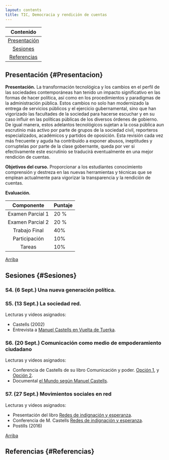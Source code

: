```yaml
---
layout: contents
title: TIC, Democracia y rendición de cuentas
---
```


| Contenido |
| :---: |
| [Presentación](#Presentacion) |
| [Sesiones](#Sesiones) |
| [Referencias](#Referencias) |


## Presentación {#Presentacion}

**Presentación.** La transformación tecnológica y los cambios en el perfil de las sociedades contemporáneas han tenido un impacto significativo en las formas de hacer política, así como en los procedimientos y paradigmas de la administración pública. Estos cambios no solo han modernizado la entrega de servicios públicos y el ejercicio gubernamental, sino que han vigorizado las facultades de la sociedad para hacerse escuchar y en su caso influir en las políticas públicas de los diversos órdenes de gobierno. De igual manera, estos adelantos tecnológicos sujetan a la cosa pública aun escrutinio más activo por parte de grupos de la sociedad civil, reporteros especializados, académicos y partidos de oposición. Esta revisión cada vez más frecuente y aguda ha contribuido a exponer abusos, ineptitudes y corruptelas por parte de la clase gobernante, queda por ver si efectivamente este escrutinio se traducirá eventualmente en una mejor rendición de cuentas.

**Objetivos del curso.** Proporcionar a los estudiantes conocimiento comprensión y destreza en las nuevas herramientas y técnicas que se emplean actualmente para vigorizar la transparencia y la rendición de cuentas.

**Evaluación.**

| Componente       | Puntaje  |
|:-------------:   | -------------- |
| Examen Parcial 1 | 20 % |
| Examen Parcial 2 | 20 % |
| Trabajo Final    | 40%  |
| Participación	   | 10%  |
| Tareas	         | 10%  |

[Arriba](#Contenido)

## Sesiones {#Sesiones}

### S4. (6 Sept.)	Una nueva generación política.

### S5. (13 Sept.) La sociedad red.

Lecturas y videos asignados:

- Castells (2002)
- Entrevista a [Manuel Castells en Vuelta de Tuerka](https://www.youtube.com/watch?v=dU-MD3NqmQ8&t=3410s).

### S6. (20 Sept.) Comunicación como medio de empoderamiento ciudadano

Lecturas y videos asignados:
-	Conferencia de Castells de su libro Comunicación y poder. [Opción 1](https://www.youtube.com/watch?v=31b6vD_cyh4), y [Opción 2](https://www.youtube.com/watch?v=wPNnSMSM5og).
-	Documental [el Mundo según Manuel Castells](https://www.youtube.com/watch?v=fUodIfrX6UE&t=1601s).

### S7. (27 Sept.)	Movimientos sociales en red

Lecturas y videos asignados:
-	Presentación del libro [Redes de indignación y esperanza](https://www.youtube.com/watch?v=S_7zOcnDvFs).
-	Conferencia de M. Castells [Redes de indignación y esperanza](https://www.youtube.com/watch?v=O4h-hrF2ObE).
-	Postills (2016)


[Arriba](#Contenido)

## Referencias {#Referencias}

